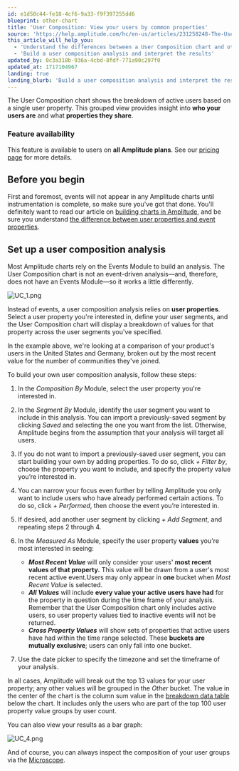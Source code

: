 ```yaml
---
id: e1d50c44-fe18-4cf6-9a33-f9f397255dd6
blueprint: other-chart
title: 'User Composition: View your users by common properties'
source: 'https://help.amplitude.com/hc/en-us/articles/231258248-The-User-Composition-chart-View-your-users-by-the-properties-they-have-in-common'
this_article_will_help_you:
  - 'Understand the differences between a User Composition chart and other Amplitude chart types'
  - 'Build a user composition analysis and interpret the results'
updated_by: 0c3a318b-936a-4cbd-8fdf-771a90c297f0
updated_at: 1717104967
landing: true
landing_blurb: 'Build a user composition analysis and interpret the results'
---
```

The User Composition chart shows the breakdown of active users based on a single user property. This grouped view provides insight into **who your users are** and what **properties they share**.  

### Feature availability

This feature is available to users on **all Amplitude plans**. See our [pricing page](https://amplitude.com/pricing) for more details.

## Before you begin

First and foremost, events will not appear in any Amplitude charts until instrumentation is complete, so make sure you've got that done. You'll definitely want to read our article on [building charts in Amplitude](/get-started/helpful-definitions), and be sure you understand [the difference between user properties and event properties](/data/user-properties-and-events). 

## Set up a user composition analysis

Most Amplitude charts rely on the Events Module to build an analysis. The User Composition chart is not an event-driven analysis—and, therefore, does not have an Events Module—so it works a little differently.

![UC_1.png](/output/img/other-charts/uc-1-png.png)

Instead of events, a user composition analysis relies on **user properties**. Select a user property you're interested in, define your user segments, and the User Composition chart will display a breakdown of values for that property across the user segments you've specified.

In the example above, we're looking at a comparison of your product's users in the United States and Germany, broken out by the most recent value for the number of communities they've joined.

To build your own user composition analysis, follow these steps:

1. In the *Composition By* Module, select the user property you're interested in.
2. In the *Segment By* Module, identify the user segment you want to include in this analysis. You can import a previously-saved segment by clicking *Saved* and selecting the one you want from the list. Otherwise, Amplitude begins from the assumption that your analysis will target all users.
3. If you do not want to import a previously-saved user segment, you can start building your own by adding properties. To do so, click *+ Filter by*, choose the property you want to include, and specify the property value you’re interested in.
4. You can narrow your focus even further by telling Amplitude you only want to include users who have already performed certain actions. To do so, click *+ Performed*, then choose the event you’re interested in.
5. If desired, add another user segment by clicking *+ Add Segment*, and repeating steps 2 through 4.
6. In the *Measured As* Module, specify the user property **values** you're most interested in seeing:

    * ***Most Recent Value*** will only consider your users' **most recent values of that property.** This value will be drawn from a user's most recent active event.Users may only appear in **one** bucket when *Most Recent Value* is selected.
    * ***All Values*** will include **every value your active users have had** for the property in question during the time frame of your analysis. Remember that the User Composition chart only includes active users, so user property values tied to inactive events will not be returned.
    * ***Cross Property Values*** will show sets of properties that active users have had within the time range selected. These **buckets are mutually exclusive**; users can only fall into one bucket.

7. Use the date picker to specify the timezone and set the timeframe of your analysis.

In all cases, Amplitude will break out the top 13 values for your user property; any other values will be grouped in the *Other* bucket. The value in the center of the chart is the column sum value in the [breakdown data table](/analytics/charts/review-chart-data) below the chart. It includes only the users who are part of the top 100 user property value groups by user count.

You can also view your results as a bar graph:

![UC_4.png](/output/img/other-charts/uc-4-png.png)

And of course, you can always inspect the composition of your user groups via the [Microscope](/analytics/microscope).